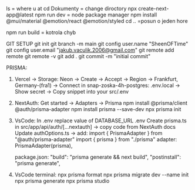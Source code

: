 ls = where u at
cd Dokumenty = change diroctory
npx create-next-app@latest
npm run dev = node package manager
npm install @mui/material @emotion/react @emotion/styled
cd .. =posun o jeden hore

npm run build = kotrola chyb

GIT SETUP
git init
git branch -m main
git config user.name "SheenOFTime"
git config user.email "jakub.vaculik.2006@gmail.com"
git remote add remote <url>
git remote -v
git add .
git commit -m "initial commit"


PRISMA:
1. Vercel -> Storage:
    Neon -> Create -> Accept -> Region -> Frankfurt, Germany-(fra1) -> Connect
    in snap-zoska-4h-postgres:
    .env.local -> Show secret -> Copy snippet into your src/.env 

2. NextAuth:
    Get started -> Adapters -> Prisma 
    npm install @prisma/client @auth/prisma-adapter
    npm install prisma --save-dev
    npx prisma init

3. VsCode:
    In .env replace value of DATABASE_URL
    .env
    Create prisma.ts in src/app/api/auth/[...nextauth] -> copy code from NextAuth docs
    Update authOptions.ts -> add:   import { PrismaAdapter } from "@auth/prisma-adapter"
                                    import { prisma } from "./prisma"
                                    adapter: PrismaAdapter(prisma),

    package.json:   "build": "prisma generate && next build",
                    "postinstall": "prisma generate",


4. VsCode terminal:
    npx prisma format
    npx prisma migrate dev --name init
    npx prisma generate
    npx prisma studio

